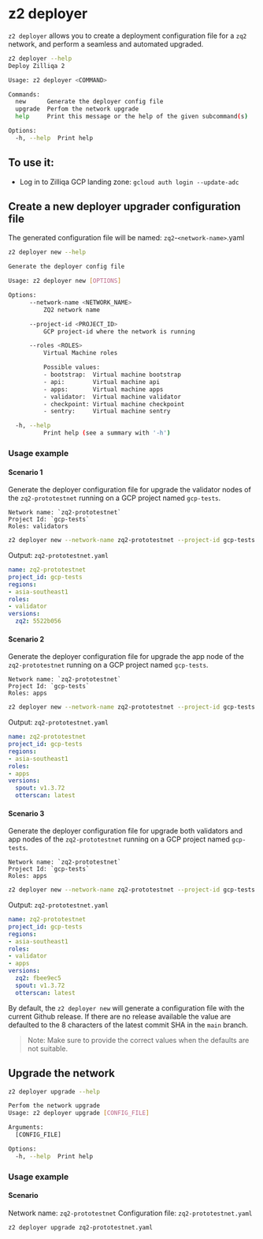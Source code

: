 # z2 deployer

`z2 deployer` allows you to create a deployment configuration file for a `zq2` network, and perform a seamless and automated upgraded.

```bash
z2 deployer --help
Deploy Zilliqa 2

Usage: z2 deployer <COMMAND>

Commands:
  new      Generate the deployer config file
  upgrade  Perfom the network upgrade
  help     Print this message or the help of the given subcommand(s)

Options:
  -h, --help  Print help
  ```

## To use it:

- Log in to Zilliqa GCP landing zone: `gcloud auth login --update-adc`

## Create a new deployer upgrader configuration file

The generated configuration file will be named: `zq2`-`<network-name>`.yaml
```bash
z2 deployer new --help
```

```bash
Generate the deployer config file

Usage: z2 deployer new [OPTIONS]

Options:
      --network-name <NETWORK_NAME>
          ZQ2 network name

      --project-id <PROJECT_ID>
          GCP project-id where the network is running

      --roles <ROLES>
          Virtual Machine roles

          Possible values:
          - bootstrap:  Virtual machine bootstrap
          - api:        Virtual machine api
          - apps:       Virtual machine apps
          - validator:  Virtual machine validator
          - checkpoint: Virtual machine checkpoint
          - sentry:     Virtual machine sentry

  -h, --help
          Print help (see a summary with '-h')
```

### Usage example

#### Scenario 1

Generate the deployer configuration file for upgrade the validator nodes of the `zq2-prototestnet` running on a GCP project named `gcp-tests`.

```
Network name: `zq2-prototestnet`
Project Id: `gcp-tests`
Roles: validators
```

```bash
z2 deployer new --network-name zq2-prototestnet --project-id gcp-tests --roles validator
```

Output: `zq2-prototestnet.yaml`

```yaml
name: zq2-prototestnet
project_id: gcp-tests
regions:
- asia-southeast1
roles:
- validator
versions:
  zq2: 5522b056
  ```

#### Scenario 2

Generate the deployer configuration file for upgrade the app node of the `zq2-prototestnet` running on a GCP project named `gcp-tests`.

```
Network name: `zq2-prototestnet`
Project Id: `gcp-tests`
Roles: apps
```

```bash
z2 deployer new --network-name zq2-prototestnet --project-id gcp-tests --roles apps
```

Output: `zq2-prototestnet.yaml`

```yaml
name: zq2-prototestnet
project_id: gcp-tests
regions:
- asia-southeast1
roles:
- apps
versions:
  spout: v1.3.72
  otterscan: latest
```

#### Scenario 3

Generate the deployer configuration file for upgrade both validators and app nodes of the `zq2-prototestnet` running on a GCP project named `gcp-tests`.

```
Network name: `zq2-prototestnet`
Project Id: `gcp-tests`
Roles: apps
```

```bash
z2 deployer new --network-name zq2-prototestnet --project-id gcp-tests --roles validator,apps
```

Output: `zq2-prototestnet.yaml`

```yaml
name: zq2-prototestnet
project_id: gcp-tests
regions:
- asia-southeast1
roles:
- validator
- apps
versions:
  zq2: fbee9ec5
  spout: v1.3.72
  otterscan: latest
```

By default, the `z2 deployer new` will generate a configuration file with the current Github release.
If there are no release available the value are defaulted to the 8 characters of the latest commit SHA in the `main` branch.

>Note: Make sure to provide the correct values when the defaults are not suitable.


## Upgrade the network

```bash
z2 deployer upgrade --help
```

```bash
Perfom the network upgrade
Usage: z2 deployer upgrade [CONFIG_FILE]

Arguments:
  [CONFIG_FILE]  

Options:
  -h, --help  Print help
```

### Usage example

#### Scenario

Network name: `zq2-prototestnet`
Configuration file: `zq2-prototestnet.yaml`

```bash
z2 deployer upgrade zq2-prototestnet.yaml
```
